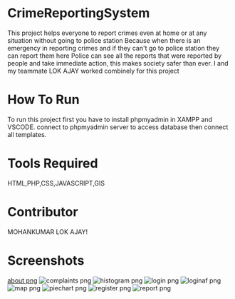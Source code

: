 # CrimeReportingSystem
This project helps everyone to report crimes even at home or at any situation without going to police station
Because when there is an emergency in reporting crimes and if they can't go to police station they can report them here
Police can see all the reports that were reported by people and take immediate action, this makes society safer than ever.
I and my teammate LOK AJAY worked combinely for this project
# How To Run
To run this project first you have to install phpmyadmin in XAMPP and VSCODE.
connect to phpmyadmin server to access database then connect all templates.
# Tools Required
HTML,PHP,CSS,JAVASCRIPT,GIS
# Contributor
MOHANKUMAR LOK AJAY!
# Screenshots
[about png](https://github.com/GnanaPramod/CrimeReportingSystem/assets/128074030/ae4e8172-057b-4f8a-8eac-5fc94d676dcd)
![complaints png](https://github.com/GnanaPramod/CrimeReportingSystem/assets/128074030/4c3c53da-a69e-4048-accb-a7cc99486bd8)
![histogram png](https://github.com/GnanaPramod/CrimeReportingSystem/assets/128074030/58641f82-ba2e-479b-bf52-61a0bdc2cb2d)
![login png](https://github.com/GnanaPramod/CrimeReportingSystem/assets/128074030/fc62f478-a439-4a1c-8311-874a4f34facc)
![loginaf png](https://github.com/GnanaPramod/CrimeReportingSystem/assets/128074030/c33922c0-528f-4f26-9584-1277faa698c5)
![map png](https://github.com/GnanaPramod/CrimeReportingSystem/assets/128074030/6a60fc79-0496-4292-a209-9615f7a6ad82)
![piechart png](https://github.com/GnanaPramod/CrimeReportingSystem/assets/128074030/2790a3c1-fb7f-4e7e-a24d-03d291da9d45)
![register png](https://github.com/GnanaPramod/CrimeReportingSystem/assets/128074030/bb9e40cb-362f-4737-92be-d9504d8f63a0)
![report png](https://github.com/GnanaPramod/CrimeReportingSystem/assets/128074030/634fcfdc-149a-4a1c-a45c-9b118b49d64b)



